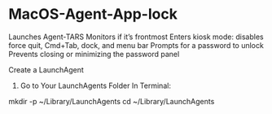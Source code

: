 # MacOS-Agent-App-lock

Launches Agent-TARS
Monitors if it’s frontmost
Enters kiosk mode: disables force quit, Cmd+Tab, dock, and menu bar
Prompts for a password to unlock
Prevents closing or minimizing the password panel

Create a LaunchAgent
1. Go to Your LaunchAgents Folder
In Terminal:

mkdir -p ~/Library/LaunchAgents
cd ~/Library/LaunchAgents
